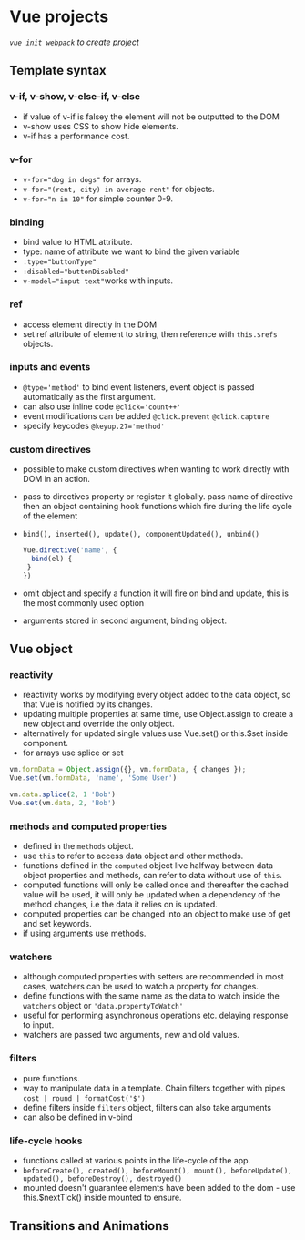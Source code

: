 # Vue projects

*```vue init webpack``` to create project*


## Template syntax

### v-if, v-show, v-else-if, v-else

- if value of v-if is falsey the element will not be outputted to the DOM
- v-show uses CSS to show hide elements.
- v-if has a performance cost.

### v-for

- ```v-for="dog in dogs"``` for arrays.
- ```v-for="(rent, city) in average rent"``` for objects.
- ```v-for="n in 10"``` for simple counter 0-9.

### binding

- bind value to HTML attribute.
- type: name of attribute we want to bind the given variable
- ```:type="buttonType"```
- ```:disabled="buttonDisabled"```
- ```v-model="input text"```works with inputs.

### ref

- access element directly in the DOM
- set ref attribute of element to string, then reference with ```this.$refs``` objects.

### inputs and events

- ```@type='method'``` to bind event listeners, event object is passed automatically as the first argument.
- can also use inline code ```@click='count++'```
- event modifications can be added ```@click.prevent``` ```@click.capture```
- specify keycodes ```@keyup.27='method'```

### custom directives

- possible to make custom directives when wanting to work directly with DOM in an action.
- pass to directives property or register it globally. pass name of directive then an object containing hook functions which fire during the life cycle of the element
- ```bind(), inserted(), update(), componentUpdated(), unbind()```

  ```javascript
  Vue.directive('name', {
    bind(el) {
   }
  })
  ```

- omit object and specify a function it will fire on bind and update, this is the most commonly used option
- arguments stored in second argument, binding object.

## Vue object

### reactivity

- reactivity works by modifying every object added to the data object, so that Vue is notified by its changes.
- updating multiple properties at same time, use Object.assign to create a new object and override the only object.
- alternatively for updated single values use Vue.set() or this.$set inside component.
- for arrays use splice or set

``` javascript
vm.formData = Object.assign({}, vm.formData, { changes });
Vue.set(vm.formData, 'name', 'Some User')

vm.data.splice(2, 1 'Bob')
Vue.set(vm.data, 2, 'Bob')
```

### methods and computed properties

- defined in the ```methods``` object.
- use ```this``` to refer to access data object and other methods.
- functions defined in the ```computed``` object live halfway between data object properties and methods, can refer to data without use of ```this```.
- computed functions will only be called once and thereafter the cached value will be used, it will only be updated when a dependency of the method changes, i.e the data it relies on is updated.
- computed properties can be changed into an object to make use of get and set keywords.
- if using arguments use methods.

### watchers

- although computed properties with setters are recommended in most cases, watchers can be used to watch a property for changes.
- define functions with the same name as the data to watch inside the ```watchers``` object or ```'data.propertyToWatch'```
- useful for performing asynchronous operations etc. delaying response to input.
- watchers are passed two arguments, new and old values.

### filters

- pure functions.
- way to manipulate data in a template. Chain filters together with pipes ```cost | round | formatCost('$')```
- define filters inside ```filters``` object, filters can also take arguments
- can also be defined in v-bind

### life-cycle hooks

- functions called at various points in the life-cycle of the app.
- ```beforeCreate(), created(), beforeMount(), mount(), beforeUpdate(), updated(), beforeDestroy(), destroyed()```
- mounted doesn't guarantee elements have been added to the dom - use this.$nextTick() inside mounted to ensure.

## Transitions and Animations
